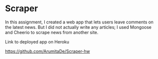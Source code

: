 # Scraper

In this assignment, I created a web app that lets users leave comments on the latest news. But I did not actually write any articles;
I used Mongoose and Cheerio to scrape news from another site.


Link to deployed app on Heroku

https://github.com/ArumitaDe/Scraper-hw
